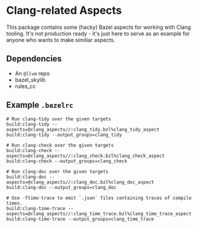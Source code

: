 # Clang-related Aspects

This package contains some (hacky) Bazel aspects for working with Clang tooling. It's not production ready - it's just
here to serve as an example for anyone who wants to make similiar aspects.

## Dependencies

- An `@llvm` repo
- bazel_skylib
- rules_cc

## Example `.bazelrc`

```
# Run clang-tidy over the given targets
build:clang-tidy --aspects=@clang_aspects//:clang_tidy.bzl%clang_tidy_aspect
build:clang-tidy --output_groups=clang_tidy

# Run clang-check over the given targets
build:clang-check --aspects=@clang_aspects//:clang_check.bzl%clang_check_aspect
build:clang-check --output_groups=clang_check

# Run clang-doc over the given targets
build:clang-doc --aspects=@clang_aspects//:clang_doc.bzl%clang_doc_aspect
build:clang-doc --output_groups=clang_doc

# Use -ftime-trace to emit `.json` files containing traces of compile times.
build:clang-time-trace --aspects=@clang_aspects//:clang_time_trace.bzl%clang_time_trace_aspect
build:clang-time-trace --output_groups=clang_time_trace
```
